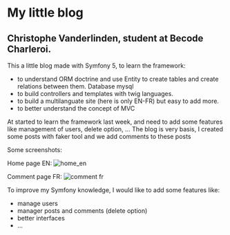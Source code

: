 # My little blog

## Christophe Vanderlinden, student at Becode Charleroi.


This a little blog made with Symfony 5, to learn the framework:

- to understand ORM doctrine and use Entity to create tables and create relations between them. Database mysql
- to build controllers and templates with twig languages.
- to build a multilanguate site (here is only EN-FR) but easy to add more.
- to better understand the concept of MVC

At started to learn the framework last week, and need to add some features like management of users, delete option, ...
The blog is very basis, I created some posts with faker tool and we add comments to these posts

Some screenshots:

Home page EN:
![home_en](https://github.com/ch-vdld-dev/myBlog/img/home_en.png)


Comment page FR:
![comment fr](https://github.com/ch-vdld-dev/myBlog/img/comment_fr.png)

To improve my Symfony knowledge, I would like to add some features like:
- manage users
- manager posts and comments (delete option)
- better interfaces
- ...

